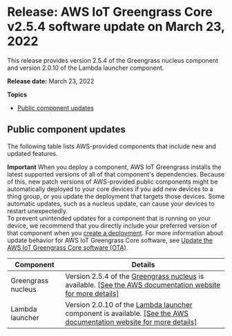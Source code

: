# Release: AWS IoT Greengrass Core v2\.5\.4 software update on March 23, 2022<a name="greengrass-release-2022-03-23"></a>

This release provides version 2\.5\.4 of the Greengrass nucleus component and version 2\.0\.10 of the Lambda launcher component\.

**Release date:** March 23, 2022

**Topics**
+ [Public component updates](#greengrass-2022-03-23-components)

## Public component updates<a name="greengrass-2022-03-23-components"></a>

The following table lists AWS\-provided components that include new and updated features\.

**Important**  <a name="component-patch-update-note"></a>
<a name="component-patch-update"></a>When you deploy a component, AWS IoT Greengrass installs the latest supported versions of all of that component's dependencies\. Because of this, new patch versions of AWS\-provided public components might be automatically deployed to your core devices if you add new devices to a thing group, or you update the deployment that targets those devices\. Some automatic updates, such as a nucleus update, can cause your devices to restart unexpectedly\.   
<a name="component-version-pinning"></a>To prevent unintended updates for a component that is running on your device, we recommend that you directly include your preferred version of that component when you [create a deployment](create-deployments.md)\. For more information about update behavior for AWS IoT Greengrass Core software, see [Update the AWS IoT Greengrass Core software \(OTA\)](update-greengrass-core-v2.md)\.


| **Component** | **Details** | 
| --- | --- | 
| Greengrass nucleus |  Version 2\.5\.4 of the [Greengrass nucleus](greengrass-nucleus-component.md) is available\. <a name="changelog-nucleus-2.5.4"></a>[\[See the AWS documentation website for more details\]](http://docs.aws.amazon.com/greengrass/v2/developerguide/greengrass-release-2022-03-23.html)  | 
| Lambda launcher |  Version 2\.0\.10 of the [Lambda launcher](lambda-launcher-component.md) component is available\. <a name="changelog-lambda-launcher-2.0.10"></a>[\[See the AWS documentation website for more details\]](http://docs.aws.amazon.com/greengrass/v2/developerguide/greengrass-release-2022-03-23.html)  | 